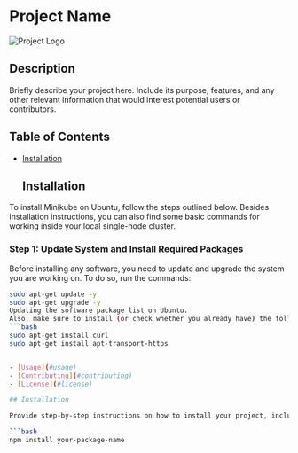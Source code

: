 # Project Name

![Project Logo](logo.png)

## Description

Briefly describe your project here. Include its purpose, features, and any other relevant information that would interest potential users or contributors.

## Table of Contents

- [Installation](#installation)
  ## Installation

To install Minikube on Ubuntu, follow the steps outlined below. Besides installation instructions, you can also find some basic commands for working inside your local single-node cluster.

### Step 1: Update System and Install Required Packages

Before installing any software, you need to update and upgrade the system you are working on. To do so, run the commands:

```bash
sudo apt-get update -y
sudo apt-get upgrade -y
Updating the software package list on Ubuntu.
Also, make sure to install (or check whether you already have) the following required packages:
```bash
sudo apt-get install curl
sudo apt-get install apt-transport-https


- [Usage](#usage)
- [Contributing](#contributing)
- [License](#license)

## Installation

Provide step-by-step instructions on how to install your project, including any dependencies that need to be installed beforehand.

```bash
npm install your-package-name


